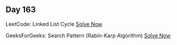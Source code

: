 ## Day 163

LeetCode: Linked List Cycle 
[Solve Now](https://leetcode.com/problems/linked-list-cycle/description/)

GeeksForGeeks: Search Pattern (Rabin-Karp Algorithm) 
[Solve Now](https://www.geeksforgeeks.org/problems/search-pattern-rabin-karp-algorithm--141631/1)